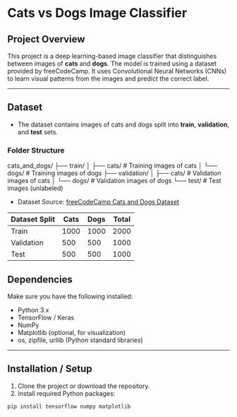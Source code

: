 # Cats vs Dogs Image Classifier

## Project Overview
This project is a deep learning-based image classifier that distinguishes between images of **cats** and **dogs**. The model is trained using a dataset provided by freeCodeCamp. It uses Convolutional Neural Networks (CNNs) to learn visual patterns from the images and predict the correct label.

---

## Dataset
- The dataset contains images of cats and dogs split into **train**, **validation**, and **test** sets.  
### Folder Structure
cats_and_dogs/
├── train/
│ ├── cats/ # Training images of cats
│ └── dogs/ # Training images of dogs
├── validation/
│ ├── cats/ # Validation images of cats
│ └── dogs/ # Validation images of dogs
└── test/ # Test images (unlabeled)

- Dataset Source: [freeCodeCamp Cats and Dogs Dataset](https://cdn.freecodecamp.org/project-data/cats-and-dogs/cats_and_dogs.zip)

| Dataset Split | Cats | Dogs | Total |
|---------------|------|------|-------|
| Train         | 1000 | 1000 | 2000  |
| Validation    | 500  | 500  | 1000  |
| Test          | 500  | 500  | 1000  |


## Dependencies
Make sure you have the following installed:

- Python 3.x
- TensorFlow / Keras
- NumPy
- Matplotlib (optional, for visualization)
- os, zipfile, urllib (Python standard libraries)

---

## Installation / Setup
1. Clone the project or download the repository.
2. Install required Python packages:

```bash
pip install tensorflow numpy matplotlib
